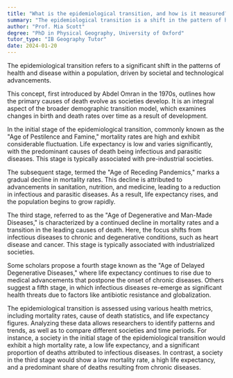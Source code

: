 ```yaml
---
title: "What is the epidemiological transition, and how is it measured?"
summary: "The epidemiological transition is a shift in the pattern of health and disease due to societal and technological changes."
author: "Prof. Mia Scott"
degree: "PhD in Physical Geography, University of Oxford"
tutor_type: "IB Geography Tutor"
date: 2024-01-20
---
```


The epidemiological transition refers to a significant shift in the patterns of health and disease within a population, driven by societal and technological advancements.

This concept, first introduced by Abdel Omran in the 1970s, outlines how the primary causes of death evolve as societies develop. It is an integral aspect of the broader demographic transition model, which examines changes in birth and death rates over time as a result of development.

In the initial stage of the epidemiological transition, commonly known as the "Age of Pestilence and Famine," mortality rates are high and exhibit considerable fluctuation. Life expectancy is low and varies significantly, with the predominant causes of death being infectious and parasitic diseases. This stage is typically associated with pre-industrial societies.

The subsequent stage, termed the "Age of Receding Pandemics," marks a gradual decline in mortality rates. This decline is attributed to advancements in sanitation, nutrition, and medicine, leading to a reduction in infectious and parasitic diseases. As a result, life expectancy rises, and the population begins to grow rapidly.

The third stage, referred to as the "Age of Degenerative and Man-Made Diseases," is characterized by a continued decline in mortality rates and a transition in the leading causes of death. Here, the focus shifts from infectious diseases to chronic and degenerative conditions, such as heart disease and cancer. This stage is typically associated with industrialized societies.

Some scholars propose a fourth stage known as the "Age of Delayed Degenerative Diseases," where life expectancy continues to rise due to medical advancements that postpone the onset of chronic diseases. Others suggest a fifth stage, in which infectious diseases re-emerge as significant health threats due to factors like antibiotic resistance and globalization.

The epidemiological transition is assessed using various health metrics, including mortality rates, cause of death statistics, and life expectancy figures. Analyzing these data allows researchers to identify patterns and trends, as well as to compare different societies and time periods. For instance, a society in the initial stage of the epidemiological transition would exhibit a high mortality rate, a low life expectancy, and a significant proportion of deaths attributed to infectious diseases. In contrast, a society in the third stage would show a low mortality rate, a high life expectancy, and a predominant share of deaths resulting from chronic diseases.
    